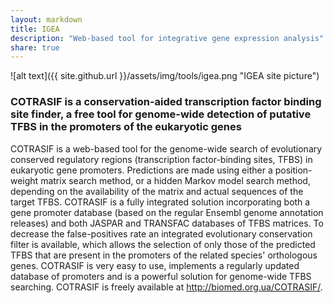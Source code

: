 ```yaml
---
layout: markdown
title: IGEA
description: "Web-based tool for integrative gene expression analysis"
share: true
---
```


![alt text]({{ site.github.url }}/assets/img/tools/igea.png "IGEA site picture")

### **COTRASIF** is a conservation-aided transcription factor binding site finder, a free tool for genome-wide detection of putative TFBS in the promoters of the eukaryotic genes



COTRASIF is a web-based tool for the genome-wide search of evolutionary conserved regulatory regions (transcription factor-binding sites, TFBS) in eukaryotic gene promoters. Predictions are made using either a position-weight matrix search method, or a hidden Markov model search method, depending on the availability of the matrix and actual sequences of the target TFBS. COTRASIF is a fully integrated solution incorporating both a gene promoter database (based on the regular Ensembl genome annotation releases) and both JASPAR and TRANSFAC databases of TFBS matrices. To decrease the false-positives rate an integrated evolutionary conservation filter is available, which allows the selection of only those of the predicted TFBS that are present in the promoters of the related species' orthologous genes. COTRASIF is very easy to use, implements a regularly updated database of promoters and is a powerful solution for genome-wide TFBS searching. COTRASIF is freely available at http://biomed.org.ua/COTRASIF/.